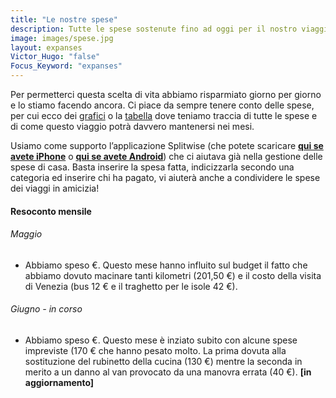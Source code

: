 ```yaml
---
title: "Le nostre spese"
description: Tutte le spese sostenute fino ad oggi per il nostro viaggio
image: images/spese.jpg
layout: expanses
Victor_Hugo: "false"
Focus_Keyword: "expanses"
---
```

Per permetterci questa scelta di vita abbiamo risparmiato giorno per giorno e lo stiamo facendo ancora. Ci piace da sempre tenere conto delle spese, per cui ecco dei [grafici](#chart) o la [tabella](#tblSpese) dove teniamo traccia di tutte le spese e di come questo viaggio potrà davvero mantenersi nei mesi.  


Usiamo come supporto l’applicazione Splitwise (che potete scaricare **[qui se avete iPhone](https://apps.apple.com/us/app/splitwise/id458023433)** o **[qui se avete Android](https://play.google.com/store/apps/details?id=com.Splitwise.SplitwiseMobile)**) che ci aiutava già nella gestione delle spese di casa. Basta inserire la spesa fatta, indicizzarla secondo una categoria ed inserire chi ha pagato, vi aiuterà anche a condividere le spese dei viaggi in amicizia!
<!-- section break -->
#### Resoconto mensile

###### Maggio 

- Abbiamo speso <label id="totalmaggio"></label> €. Questo mese hanno influito sul budget il fatto che abbiamo dovuto macinare tanti kilometri (201,50 €) e il costo della visita di Venezia (bus 12 € e il traghetto per le isole 42 €).

###### Giugno - in corso 

- Abbiamo speso <label id="totalgiugno"></label> €. Questo mese è inziato subito con alcune spese impreviste (170 € che hanno pesato molto. La prima dovuta alla sostituzione del rubinetto della cucina (130 €) mentre la seconda in merito a un danno al van provocato da una manovra errata (40 €).
**[in aggiornamento]**